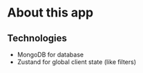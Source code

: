 # About this app

## Technologies

- MongoDB for database
- Zustand for global client state (like filters)
<!-- - React Query for API/DB for caching, re-fetching, pagination, background updates, loading & error states -->
